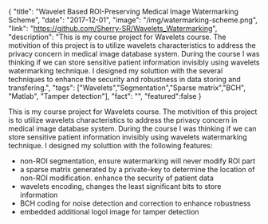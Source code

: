 {
  "title": "Wavelet Based ROI-Preserving Medical Image Watermarking Scheme",
  "date": "2017-12-01",
  "image": "/img/watermarking-scheme.png",
  "link": "https://github.com/Sherry-SR/Wavelets_Watermarking",
  "description": "This is my course project for Wavelets course. The motivition of this project is to utilize wavelets characteristics to address the privacy concern in medical image database system. During the course I was thinking if we can store sensitive patient information invisibly using wavelets watermarking technique. I designed my soluttion with the several techniques to enhance the security and robustness in data storing and transfering.",
  "tags": ["Wavelets","Segmentation","Sparse matrix","BCH", "Matlab", "Tamper detection"],
  "fact": "",
  "featured":false
}

This is my course project for Wavelets course. The motivition of this project is to utilize wavelets characteristics to address the privacy concern in medical image database system. During the course I was thinking if we can store sensitive patient information invisibly using wavelets watermarking technique. I designed my soluttion with the following features:<ul> <li>non-ROI segmentation, ensure watermarking will never modify ROI part</li><li>a sparse matrix generated by a private-key to determine the location of non-ROI modification. enhance the security of patient data</li><li>wavelets encoding, changes the least significant bits to store information</li><li>BCH coding for noise detection and correction to enhance robustness</li><li>embedded additional logol image for tamper detection</li>